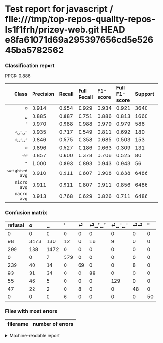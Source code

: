 # Test report for javascript / file:///tmp/top-repos-quality-repos-ls1f1frh/prizey-web.git HEAD e8fa61071d69a295397656cd5e52645ba5782562

### Classification report

PPCR: 0.886

| Class | Precision | Recall | Full Recall | F1-score | Full F1-score | Support | Full Support | PPCR |
|------:|:----------|:-------|:------------|:---------|:---------|:--------|:-------------|:-----|
| `∅` | 0.914| 0.954| 0.929| 0.934| 0.921| 3640| 3738| 0.974 |
| `␣` | 0.885| 0.887| 0.751| 0.886| 0.813| 1660| 1959| 0.847 |
| `'` | 0.970| 0.988| 0.988| 0.979| 0.979| 586| 586| 1.000 |
| `⏎␣⁻␣⁻` | 0.935| 0.717| 0.549| 0.811| 0.692| 180| 235| 0.766 |
| `⏎␣⁺␣⁺` | 0.846| 0.575| 0.358| 0.685| 0.503| 153| 246| 0.622 |
| `⏎` | 0.896| 0.527| 0.186| 0.663| 0.309| 131| 370| 0.354 |
| `⏎⏎` | 0.857| 0.600| 0.378| 0.706| 0.525| 80| 127| 0.630 |
| `"` | 1.000| 0.893| 0.893| 0.943| 0.943| 56| 56| 1.000 |
| `weighted avg` | 0.910| 0.911| 0.807| 0.908| 0.838| 6486| 7317| 0.886 |
| `micro avg` | 0.911| 0.911| 0.807| 0.911| 0.856| 6486| 7317| 0.886 |
| `macro avg` | 0.913| 0.768| 0.629| 0.826| 0.711| 6486| 7317| 0.886 |

### Confusion matrix

|refusal|  ∅| ␣| '| ⏎| ⏎␣⁺␣⁺| ⏎␣⁻␣⁻| ⏎⏎| "| 
|:---|:---|:---|:---|:---|:---|:---|:---|:---|
|0 |0 |0 |0 |0 |0 |0 |0 |0 |
|98 |3473 |130 |12 |0 |16 |9 |0 |0 |
|299 |188 |1472 |0 |0 |0 |0 |0 |0 |
|0 |0 |7 |579 |0 |0 |0 |0 |0 |
|239 |40 |14 |0 |69 |0 |0 |8 |0 |
|93 |31 |34 |0 |0 |88 |0 |0 |0 |
|55 |46 |5 |0 |0 |0 |129 |0 |0 |
|47 |22 |2 |0 |8 |0 |0 |48 |0 |
|0 |0 |0 |6 |0 |0 |0 |0 |50 |

### Files with most errors

| filename | number of errors|
|:----:|:-----|

<details>
    <summary>Machine-readable report</summary>
```json
{
  "cl_report": {"\"": {"f1-score": 0.9433962264150945, "precision": 1.0, "recall": 0.8928571428571429, "support": 56}, "\u0027": {"f1-score": 0.9788672865595943, "precision": 0.9698492462311558, "recall": 0.9880546075085325, "support": 586}, "macro avg": {"f1-score": 0.825879389510775, "precision": 0.9128244009204807, "recall": 0.7675409050062184, "support": 6486}, "micro avg": {"f1-score": 0.9108849830403947, "precision": 0.9108849830403947, "recall": 0.9108849830403947, "support": 6486}, "weighted avg": {"f1-score": 0.9079844098816282, "precision": 0.9101518755463185, "recall": 0.9108849830403947, "support": 6486}, "\u2205": {"f1-score": 0.9336021505376343, "precision": 0.9139473684210526, "recall": 0.9541208791208792, "support": 3640}, "\u23ce": {"f1-score": 0.6634615384615385, "precision": 0.8961038961038961, "recall": 0.5267175572519084, "support": 131}, "\u23ce\u23ce": {"f1-score": 0.7058823529411764, "precision": 0.8571428571428571, "recall": 0.6, "support": 80}, "\u23ce\u2423\u207a\u2423\u207a": {"f1-score": 0.6848249027237354, "precision": 0.8461538461538461, "recall": 0.5751633986928104, "support": 153}, "\u23ce\u2423\u207b\u2423\u207b": {"f1-score": 0.8113207547169811, "precision": 0.9347826086956522, "recall": 0.7166666666666667, "support": 180}, "\u2423": {"f1-score": 0.8856799037304453, "precision": 0.8846153846153846, "recall": 0.8867469879518072, "support": 1660}},
  "cl_report_full": {"\"": {"f1-score": 0.9433962264150945, "precision": 1.0, "recall": 0.8928571428571429, "support": 56}, "\u0027": {"f1-score": 0.9788672865595943, "precision": 0.9698492462311558, "recall": 0.9880546075085325, "support": 586}, "macro avg": {"f1-score": 0.71052193674665, "precision": 0.9128244009204807, "recall": 0.6290651239617469, "support": 7317}, "micro avg": {"f1-score": 0.8560457871477215, "precision": 0.9108849830403947, "recall": 0.8074347410140769, "support": 7317}, "weighted avg": {"f1-score": 0.8377529591292097, "precision": 0.9077315571304904, "recall": 0.8074347410140769, "support": 7317}, "\u2205": {"f1-score": 0.9214645794640488, "precision": 0.9139473684210526, "recall": 0.9291064740502942, "support": 3738}, "\u23ce": {"f1-score": 0.3087248322147651, "precision": 0.8961038961038961, "recall": 0.1864864864864865, "support": 370}, "\u23ce\u23ce": {"f1-score": 0.5245901639344263, "precision": 0.8571428571428571, "recall": 0.3779527559055118, "support": 127}, "\u23ce\u2423\u207a\u2423\u207a": {"f1-score": 0.5028571428571429, "precision": 0.8461538461538461, "recall": 0.35772357723577236, "support": 246}, "\u23ce\u2423\u207b\u2423\u207b": {"f1-score": 0.6916890080428953, "precision": 0.9347826086956522, "recall": 0.548936170212766, "support": 235}, "\u2423": {"f1-score": 0.8125862544852333, "precision": 0.8846153846153846, "recall": 0.7514037774374681, "support": 1959}},
  "ppcr": 0.8864288642886429
}
```
</details>
